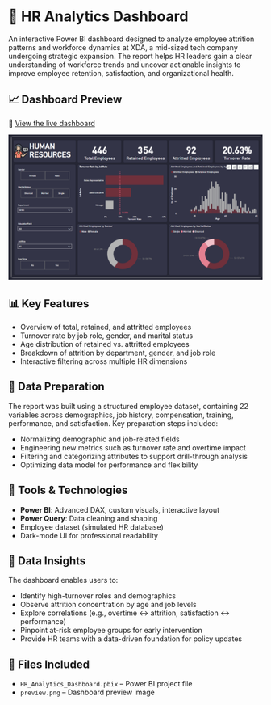 # 👥 HR Analytics Dashboard

An interactive Power BI dashboard designed to analyze employee attrition patterns and workforce dynamics at XDA, a mid-sized tech company undergoing strategic expansion. The report helps HR leaders gain a clear understanding of workforce trends and uncover actionable insights to improve employee retention, satisfaction, and organizational health.

## 📈 Dashboard Preview

🔗 [View the live dashboard](https://app.powerbi.com/view?r=eyJrIjoiM2M1Mzk5MzEtMDhhZi00NDdkLTk0NmMtNjQ3MWY2ZDQyMDU3IiwidCI6IjM3MGZiM2I4LTMzMDYtNDg5MC05MDYzLWNjMDhiZTc4ODI1NyIsImMiOjEwfQ%3D%3D)

[![Report Preview](preview.png)](https://app.powerbi.com/view?r=eyJrIjoiM2M1Mzk5MzEtMDhhZi00NDdkLTk0NmMtNjQ3MWY2ZDQyMDU3IiwidCI6IjM3MGZiM2I4LTMzMDYtNDg5MC05MDYzLWNjMDhiZTc4ODI1NyIsImMiOjEwfQ%3D%3D)

## 📊 Key Features

- Overview of total, retained, and attritted employees
- Turnover rate by job role, gender, and marital status
- Age distribution of retained vs. attritted employees
- Breakdown of attrition by department, gender, and job role
- Interactive filtering across multiple HR dimensions

## 🧹 Data Preparation

The report was built using a structured employee dataset, containing 22 variables across demographics, job history, compensation, training, performance, and satisfaction. Key preparation steps included:

- Normalizing demographic and job-related fields
- Engineering new metrics such as turnover rate and overtime impact
- Filtering and categorizing attributes to support drill-through analysis
- Optimizing data model for performance and flexibility

## 📁 Tools & Technologies

- **Power BI**: Advanced DAX, custom visuals, interactive layout
- **Power Query**: Data cleaning and shaping
- Employee dataset (simulated HR database)
- Dark-mode UI for professional readability

## 🧠 Data Insights

The dashboard enables users to:

- Identify high-turnover roles and demographics
- Observe attrition concentration by age and job levels
- Explore correlations (e.g., overtime ↔ attrition, satisfaction ↔ performance)
- Pinpoint at-risk employee groups for early intervention
- Provide HR teams with a data-driven foundation for policy updates

## 📂 Files Included

- `HR_Analytics_Dashboard.pbix` – Power BI project file
- `preview.png` – Dashboard preview image